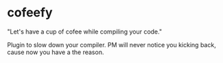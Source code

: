 # cofeefy
"Let's have a cup of cofee while compiling your code."

Plugin to slow down your compiler. PM will never notice you kicking back, cause now you have a the reason.
